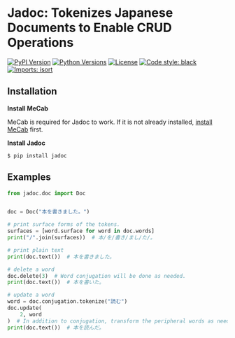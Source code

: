 # Jadoc: Tokenizes Japanese Documents to Enable CRUD Operations

[![PyPI Version](https://img.shields.io/pypi/v/jadoc.svg)](https://pypi.org/pypi/jadoc/)
[![Python Versions](https://img.shields.io/pypi/pyversions/jadoc.svg)](https://pypi.org/pypi/jadoc/)
[![License](https://img.shields.io/pypi/l/jadoc.svg)](https://github.com/poyo46/jadoc/blob/main/LICENSE)
[![Code style: black](https://img.shields.io/badge/code%20style-black-000000.svg)](https://github.com/psf/black)
[![Imports: isort](https://img.shields.io/badge/%20imports-isort-%231674b1?style=flat&labelColor=ef8336)](https://pycqa.github.io/isort/)

## Installation

**Install MeCab**

MeCab is required for Jadoc to work.
If it is not already installed, [install MeCab](https://taku910.github.io/mecab/) first.

**Install Jadoc**

```console
$ pip install jadoc
```

## Examples

```python
from jadoc.doc import Doc


doc = Doc("本を書きました。")

# print surface forms of the tokens.
surfaces = [word.surface for word in doc.words]
print("/".join(surfaces))  # 本/を/書き/まし/た/。

# print plain text
print(doc.text())  # 本を書きました。

# delete a word
doc.delete(3)  # Word conjugation will be done as needed.
print(doc.text())  # 本を書いた。

# update a word
word = doc.conjugation.tokenize("読む")
doc.update(
    2, word
)  # In addition to conjugation, transform the peripheral words as needed.
print(doc.text())  # 本を読んだ。
```

